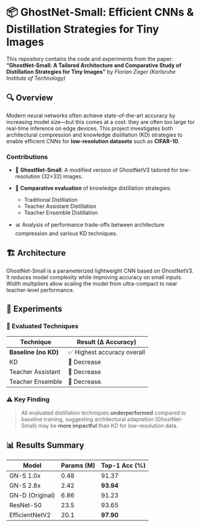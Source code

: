 # 📦 GhostNet-Small: Efficient CNNs & Distillation Strategies for Tiny Images

This repository contains the code and experiments from the paper:
**“GhostNet-Small: A Tailored Architecture and Comparative Study of Distillation Strategies for Tiny Images”**
by *Florian Zager (Karlsruhe Institute of Technology)*

## 🔍 Overview

Modern neural networks often achieve state-of-the-art accuracy by increasing model size—but this comes at a cost: they are often too large for real-time inference on edge devices. This project investigates both architectural compression and knowledge distillation (KD) strategies to enable efficient CNNs for **low-resolution datasets** such as **CIFAR-10**.

### Contributions

* 🔧 **GhostNet-Small**: A modified version of GhostNetV3 tailored for low-resolution (32×32) images.
* 🧪 **Comparative evaluation** of knowledge distillation strategies:

  * Traditional Distillation
  * Teacher Assistant Distillation
  * Teacher Ensemble Distillation
* 📊 Analysis of performance trade-offs between architecture compression and various KD techniques.

## 🏗️ Architecture

GhostNet-Small is a parameterized lightweight CNN based on GhostNetV3. It reduces model complexity while improving accuracy on small inputs. Width multipliers allow scaling the model from ultra-compact to near teacher-level performance.

## 🧪 Experiments

### 🔬 Evaluated Techniques

| Technique            | Result (∆ Accuracy)        |
| -------------------- | -------------------------- |
| **Baseline (no KD)** | ✅ Highest accuracy overall |
| KD                   | 🔻 Decrease                |
| Teacher Assistant    | 🔻 Decrease                |
| Teacher Ensemble     | 🔻 Decrease.               |

### ⚠️ Key Finding

> All evaluated distillation techniques **underperformed** compared to baseline training, suggesting architectural adaptation (GhostNet-Small) may be **more impactful** than KD for low-resolution data.

## 📊 Results Summary

| Model           | Params (M) | Top-1 Acc (%) |
| --------------- | ---------- | ------------- |
| GN-S 1.0x       | 0.48       | 91.37         |
| GN-S 2.8x       | 2.42       | **93.94**     |
| GN-D (Original) | 6.86       | 91.23         |
| ResNet-50       | 23.5       | 93.65         |
| EfficientNetV2  | 20.1       | **97.90**     |
